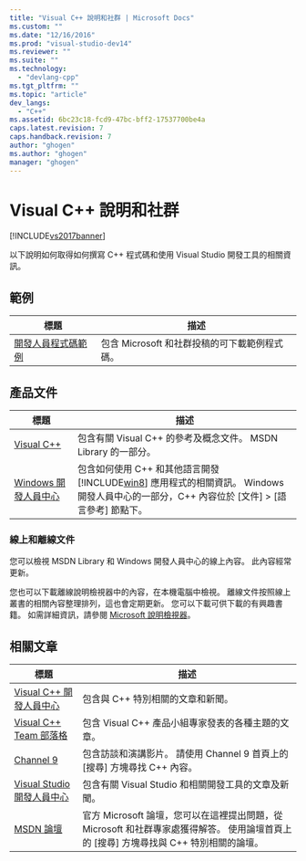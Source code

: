 ```yaml
---
title: "Visual C++ 說明和社群 | Microsoft Docs"
ms.custom: ""
ms.date: "12/16/2016"
ms.prod: "visual-studio-dev14"
ms.reviewer: ""
ms.suite: ""
ms.technology: 
  - "devlang-cpp"
ms.tgt_pltfrm: ""
ms.topic: "article"
dev_langs: 
  - "C++"
ms.assetid: 6bc23c18-fcd9-47bc-bff2-17537700be4a
caps.latest.revision: 7
caps.handback.revision: 7
author: "ghogen"
ms.author: "ghogen"
manager: "ghogen"
---
```

# Visual C++ 說明和社群
[!INCLUDE[vs2017banner](../assembler/inline/includes/vs2017banner.md)]

以下說明如何取得如何撰寫 C\+\+ 程式碼和使用 Visual Studio 開發工具的相關資訊。  
  
## 範例  
  
|標題|描述|  
|--------|--------|  
|[開發人員程式碼範例](http://go.microsoft.com/fwlink/p/?LinkId=256533)|包含 Microsoft 和社群投稿的可下載範例程式碼。|  
  
## 產品文件  
  
|標題|描述|  
|--------|--------|  
|[Visual C\+\+](../top/visual-cpp-in-visual-studio-2015.md)|包含有關 Visual C\+\+ 的參考及概念文件。 MSDN Library 的一部分。|  
|[Windows 開發人員中心](http://go.microsoft.com/fwlink/p/?LinkId=256534)|包含如何使用 C\+\+ 和其他語言開發 [!INCLUDE[win8](../build/includes/win8_md.md)] 應用程式的相關資訊。 Windows 開發人員中心的一部分，C\+\+ 內容位於 \[文件\] \> \[語言參考\] 節點下。|  
  
### 線上和離線文件  
 您可以檢視 MSDN Library 和 Windows 開發人員中心的線上內容。 此內容經常更新。  
  
 您也可以下載離線說明檢視器中的內容，在本機電腦中檢視。 離線文件按照線上叢書的相關內容整理排列，這也會定期更新。 您可以下載可供下載的有興趣書籍。 如需詳細資訊，請參閱 [Microsoft 說明檢視器](../Topic/Microsoft%20Help%20Viewer.md)。  
  
## 相關文章  
  
|標題|描述|  
|--------|--------|  
|[Visual C\+\+ 開發人員中心](http://go.microsoft.com/fwlink/p/?LinkId=256536)|包含與 C\+\+ 特別相關的文章和新聞。|  
|[Visual C\+\+ Team 部落格](http://go.microsoft.com/fwlink/p/?LinkId=256537)|包含 Visual C\+\+ 產品小組專家發表的各種主題的文章。|  
|[Channel 9](http://go.microsoft.com/fwlink/p/?LinkId=251694)|包含訪談和演講影片。 請使用 Channel 9 首頁上的 \[搜尋\] 方塊尋找 C\+\+ 內容。|  
|[Visual Studio 開發人員中心](http://go.microsoft.com/fwlink/p/?LinkId=256535)|包含有關 Visual Studio 和相關開發工具的文章及新聞。|  
|[MSDN 論壇](http://go.microsoft.com/fwlink/p/?LinkId=256538)|官方 Microsoft 論壇，您可以在這裡提出問題，從 Microsoft 和社群專家處獲得解答。 使用論壇首頁上的 \[搜尋\] 方塊尋找與 C\+\+ 特別相關的論壇。|